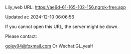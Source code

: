 Lily_web URL: https://ae6d-61-165-102-156.ngrok-free.app

Updated at: 2024-12-10 06:06:56

If you cannot open this URL, the server might be down.

Please contact: 

goley04@foxmail.com Or Wechat:GL_yeaH